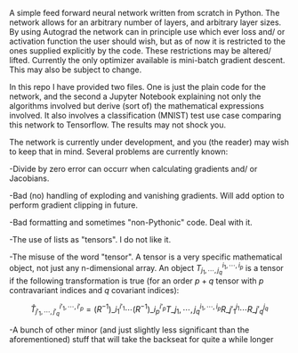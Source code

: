 A simple feed forward neural network written from scratch in Python. 
The network allows for an arbitrary number of layers, and arbitrary layer sizes. 
By using Autograd the network can in principle use which ever loss and/ or activation function the user should wish, but as of now it is restricted to the ones supplied explicitly by the code. These restrictions may be altered/ lifted.
Currently the only optimizer available is mini-batch gradient descent. This may also be subject to change.

In this repo I have provided two files. One is just the plain code for the network, and the second a Jupyter Notebook explaining not only the algorithms involved but derive (sort of) the mathematical expressions involved. It also involves a classification (MNIST) test use case comparing this network to Tensorflow. The results may not shock you.

The network is currently under development, and you (the reader) may wish to keep that in mind. Several problems are currently known:

  -Divide by zero error can occurr when calculating gradients and/ or Jacobians.
  
  -Bad (no) handling of exploding and vanishing gradients. Will add option to perform gradient clipping in future.
  
  -Bad formatting and sometimes "non-Pythonic" code. Deal with it.
  
  -The use of lists as "tensors". I do not like it.
  
  -The misuse of the word "tensor". A tensor is a very specific mathematical object, not just any n-dimensional array. An object $T_{j_1,\cdots,j_q}^{i_1,\cdots,i_p}$ is a tensor if the following transformation is true (for an order $p+q$ tensor with $p$ contravariant indices and $q$ covariant indices):
  
$$
\hat{T}_{j'_1,\cdots,j'_q}^{i'_1,\cdots,i'_p}=(R^{-1})\_{i_1}^{i'_1}  \cdots  (R^{-1})\_{i_p}^{i'_p}T\_{j_1,\cdots,j_q}^{i_1,\cdots,i_p}R\_{j'_1}^{j_1}\cdots R\_{j'_q}^{j_q}
$$
  
-A bunch of other minor (and just slightly less significant than the aforementioned) stuff that will take the backseat for quite a while longer  
